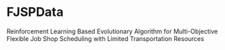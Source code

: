 # FJSPData
Reinforcement Learning Based Evolutionary Algorithm for Multi-Objective Flexible Job Shop Scheduling with Limited Transportation Resources
